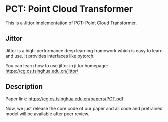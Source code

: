 # PCT: Point Cloud Transformer

This is a Jittor implementation of PCT: Point Cloud Transformer.

## Jittor

Jittor is a  high-performance deep learning framework which is easy to learn and use. It provides interfaces like pytorch.

You can learn how to use jittor in jittor homepage:  https://cg.cs.tsinghua.edu.cn/jittor/

## Description

Paper link: https://cg.cs.tsinghua.edu.cn/papers/PCT.pdf

Now, we just release the core code of our paper and all code and pretrained model will be available after peer review.
